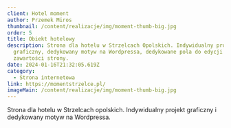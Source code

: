 ```yaml
---
client: Hotel moment
author: Przemek Miros
thumbnail: /content/realizacje/img/moment-thumb-big.jpg
order: 5
title: Obiekt hotelowy
description: Strona dla hotelu w Strzelcach Opolskich. Indywidualny projekt
  graficzny, dedykowany motyw na Wordpressa, dedykowane pola do edycji całej
  zawartości strony.
date: 2024-01-16T21:32:05.619Z
category:
  - Strona internetowa
link: https://momentstrzelce.pl/
imageMain: /content/realizacje/img/moment-thumb-big.jpg
---
```

Strona dla hotelu w Strzelcach opolskich. Indywidualny projekt graficzny i dedykowany motyw na Wordpressa.